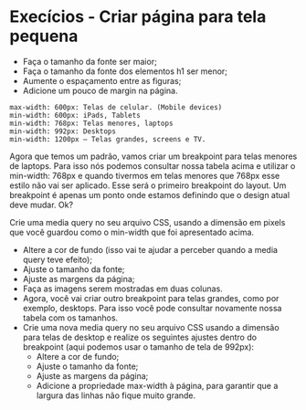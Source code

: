 # Execícios - Criar página para tela pequena

* Faça o tamanho da fonte ser maior;
* Faça o tamanho da fonte dos elementos h1 ser menor;
* Aumente o espaçamento entre as figuras;
* Adicione um pouco de margin na página.

```
max-width: 600px: Telas de celular. (Mobile devices)
min-width: 600px: iPads, Tablets
min-width: 768px: Telas menores, laptops
min-width: 992px: Desktops
min-width: 1200px — Telas grandes, screens e TV.
```

Agora que temos um padrão, vamos criar um breakpoint para telas menores de laptops. Para isso nós podemos consultar nossa tabela acima e utilizar o min-width: 768px e quando tivermos em telas menores que 768px esse estilo não vai ser aplicado. Esse será o primeiro breakpoint do layout. Um breakpoint é apenas um ponto onde estamos definindo que o design atual deve mudar. Ok?

Crie uma media query no seu arquivo CSS, usando a dimensão em pixels que você guardou como o min-width que foi apresentado acima.

* Altere a cor de fundo (isso vai te ajudar a perceber quando a media query teve efeito);
* Ajuste o tamanho da fonte;
* Ajuste as margens da página;
* Faça as imagens serem mostradas em duas colunas.
* Agora, você vai criar outro breakpoint para telas grandes, como por exemplo, desktops. Para isso você pode consultar novamente nossa tabela com os tamanhos.
* Crie uma nova media query no seu arquivo CSS usando a dimensão para telas de desktop e realize os seguintes ajustes dentro do breakpoint (aqui podemos usar o tamanho de tela de 992px):
  * Altere a cor de fundo;
  * Ajuste o tamanho da fonte;
  * Ajuste as margens da página;
  * Adicione a propriedade max-width à página, para garantir que a largura das linhas não fique muito grande.